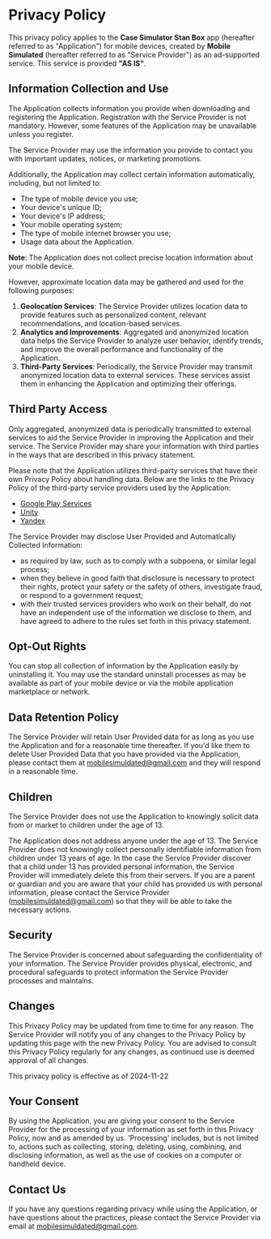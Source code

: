 # Privacy Policy

This privacy policy applies to the **Case Simulator Stan Box** app (hereafter referred to as "Application") for mobile devices, created by **Mobile Simulated** (hereafter referred to as "Service Provider") as an ad-supported service. This service is provided **"AS IS"**.

## Information Collection and Use

The Application collects information you provide when downloading and registering the Application. Registration with the Service Provider is not mandatory. However, some features of the Application may be unavailable unless you register.

The Service Provider may use the information you provide to contact you with important updates, notices, or marketing promotions.

Additionally, the Application may collect certain information automatically, including, but not limited to:

- The type of mobile device you use;
- Your device's unique ID;
- Your device's IP address;
- Your mobile operating system;
- The type of mobile internet browser you use;
- Usage data about the Application.

**Note**: The Application does not collect precise location information about your mobile device.

However, approximate location data may be gathered and used for the following purposes:

1. **Geolocation Services**: The Service Provider utilizes location data to provide features such as personalized content, relevant recommendations, and location-based services.
2. **Analytics and Improvements**: Aggregated and anonymized location data helps the Service Provider to analyze user behavior, identify trends, and improve the overall performance and functionality of the Application.
3. **Third-Party Services**: Periodically, the Service Provider may transmit anonymized location data to external services. These services assist them in enhancing the Application and optimizing their offerings.

## Third Party Access

Only aggregated, anonymized data is periodically transmitted to external services to aid the Service Provider in improving the Application and their service. The Service Provider may share your information with third parties in the ways that are described in this privacy statement.

Please note that the Application utilizes third-party services that have their own Privacy Policy about handling data. Below are the links to the Privacy Policy of the third-party service providers used by the Application:

*   [Google Play Services](https://www.google.com/policies/privacy/)
*   [Unity](https://unity3d.com/legal/privacy-policy)
*   [Yandex](https://yandex.ru/legal/confidential/?lang=en)

The Service Provider may disclose User Provided and Automatically Collected Information:

*   as required by law, such as to comply with a subpoena, or similar legal process;
*   when they believe in good faith that disclosure is necessary to protect their rights, protect your safety or the safety of others, investigate fraud, or respond to a government request;
*   with their trusted services providers who work on their behalf, do not have an independent use of the information we disclose to them, and have agreed to adhere to the rules set forth in this privacy statement.

## Opt-Out Rights

You can stop all collection of information by the Application easily by uninstalling it. You may use the standard uninstall processes as may be available as part of your mobile device or via the mobile application marketplace or network.

## Data Retention Policy

The Service Provider will retain User Provided data for as long as you use the Application and for a reasonable time thereafter. If you'd like them to delete User Provided Data that you have provided via the Application, please contact them at mobilesimuldated@gmail.com and they will respond in a reasonable time.

## Children

The Service Provider does not use the Application to knowingly solicit data from or market to children under the age of 13.

The Application does not address anyone under the age of 13. The Service Provider does not knowingly collect personally identifiable information from children under 13 years of age. In the case the Service Provider discover that a child under 13 has provided personal information, the Service Provider will immediately delete this from their servers. If you are a parent or guardian and you are aware that your child has provided us with personal information, please contact the Service Provider (mobilesimuldated@gmail.com) so that they will be able to take the necessary actions.

## Security

The Service Provider is concerned about safeguarding the confidentiality of your information. The Service Provider provides physical, electronic, and procedural safeguards to protect information the Service Provider processes and maintains.

## Changes

This Privacy Policy may be updated from time to time for any reason. The Service Provider will notify you of any changes to the Privacy Policy by updating this page with the new Privacy Policy. You are advised to consult this Privacy Policy regularly for any changes, as continued use is deemed approval of all changes.

This privacy policy is effective as of 2024-11-22

## Your Consent

By using the Application, you are giving your consent to the Service Provider for the processing of your information as set forth in this Privacy Policy, now and as amended by us. 'Processing' includes, but is not limited to, actions such as collecting, storing, deleting, using, combining, and disclosing information, as well as the use of cookies on a computer or handheld device.

## Contact Us

If you have any questions regarding privacy while using the Application, or have questions about the practices, please contact the Service Provider via email at mobilesimuldated@gmail.com.

